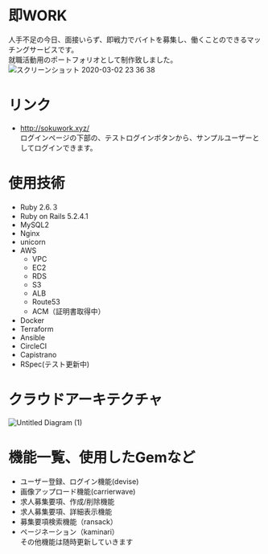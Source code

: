 # 即WORK
人手不足の今日、面接いらず、即戦力でバイトを募集し、働くことのできるマッチングサービスです。<br>
就職活動用のポートフォリオとして制作致しました。<br>
![スクリーンショット 2020-03-02 23 36 38](https://user-images.githubusercontent.com/54785182/75742784-16d54b00-5d52-11ea-8671-bf4262f81af0.png)

# リンク
- http://sokuwork.xyz/<br>
ログインページの下部の、テストログインボタンから、サンプルユーザーとしてログインできます。<br>
# 使用技術

- Ruby 2.6.３
- Ruby on Rails 5.2.4.1
- MySQL2
- Nginx
- unicorn
- AWS
  - VPC
  - EC2
  - RDS
  - S3
  - ALB
  - Route53
  - ACM（証明書取得中）
- Docker
- Terraform
- Ansible
- CircleCI
- Capistrano
- RSpec(テスト更新中)


# クラウドアーキテクチャ
![Untitled Diagram (1)](https://user-images.githubusercontent.com/54785182/77249271-37befb00-6c83-11ea-9e5a-5d416c4233f8.png)

# 機能一覧、使用したGemなど
- ユーザー登録、ログイン機能(devise)
- 画像アップロード機能(carrierwave)
- 求人募集要項、作成/削除機能
- 求人募集要項、詳細表示機能
- 募集要項検索機能（ransack）
- ページネーション（kaminari）<br>
その他機能は随時更新していきます
